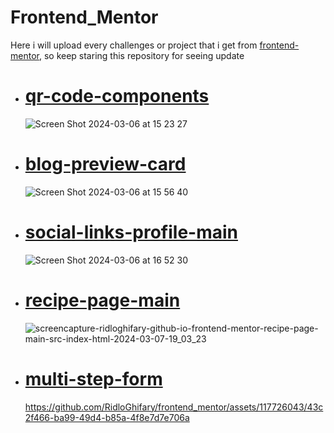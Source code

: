 # Frontend_Mentor

Here i will upload every challenges or project that i get from [frontend-mentor](https://www.frontendmentor.io/), so keep staring this repository for seeing update

- # [qr-code-components](https://ridloghifary.github.io/frontend_mentor/qr-code-component-main/src/index.html)

  ![Screen Shot 2024-03-06 at 15 23 27](https://github.com/RidloGhifary/frontend_mentor/assets/117726043/31129ccf-bd52-452d-8d9d-17ccefd9f892)

- # [blog-preview-card](https://ridloghifary.github.io/frontend_mentor/qr-code-component-main/src/index.html)

  ![Screen Shot 2024-03-06 at 15 56 40](https://github.com/RidloGhifary/frontend_mentor/assets/117726043/0b32b2a4-4db8-4bed-9cff-da3660952b4b)

- # [social-links-profile-main](https://ridloghifary.github.io/frontend_mentor/social-links-profile-main/src/index.html)

  ![Screen Shot 2024-03-06 at 16 52 30](https://github.com/RidloGhifary/frontend_mentor/assets/117726043/5a80f168-f154-4d68-8e5b-4b915faa40a4)

- # [recipe-page-main](https://ridloghifary.github.io/frontend_mentor/recipe-page-main/src/index.html)

  ![screencapture-ridloghifary-github-io-frontend-mentor-recipe-page-main-src-index-html-2024-03-07-19_03_23](https://github.com/RidloGhifary/frontend_mentor/assets/117726043/42d57e53-bad0-49d4-859c-66352ff44f1c)

- # [multi-step-form](https://frontend-mentor-one-tau.vercel.app/)

  https://github.com/RidloGhifary/frontend_mentor/assets/117726043/43c2f466-ba99-49d4-b85a-4f8e7d7e706a
